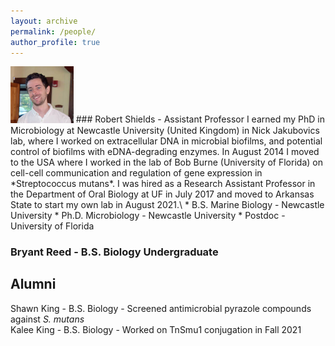 ```yaml
---
layout: archive
permalink: /people/
author_profile: true
---
```

<img src='/images/RCSPortrait.png' width="20%">
### Robert Shields - Assistant Professor
I earned my PhD in Microbiology at Newcastle University (United Kingdom) in Nick Jakubovics lab, where I worked on extracellular DNA in microbial biofilms, and potential control of biofilms with eDNA-degrading enzymes. In August 2014 I moved to the USA where I worked in the lab of Bob Burne (University of Florida) on cell-cell communication and regulation of gene expression in *Streptococcus mutans*. I was hired as a Research Assistant Professor in the Department of Oral Biology at UF in July 2017 and moved to Arkansas State to start my own lab in August 2021.\
* B.S. Marine Biology - Newcastle University
* Ph.D. Microbiology - Newcastle University
* Postdoc - University of Florida
                            
### Bryant Reed - B.S. Biology Undergraduate

## Alumni
Shawn King - B.S. Biology - Screened antimicrobial pyrazole compounds against *S. mutans*\
Kalee King - B.S. Biology - Worked on TnSmu1 conjugation in Fall 2021
